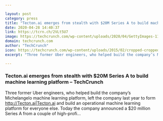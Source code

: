 ```yaml
---

layout: post
category: press
title: "Tecton.ai emerges from stealth with $20M Series A to build machine learning platform"
date: 2020-04-28 14:40:37
link: https://tcrn.ch/2VLt5U7
image: https://techcrunch.com/wp-content/uploads/2020/04/GettyImages-1174788029-1.jpg?w=667
domain: techcrunch.com
author: "TechCrunch"
icon: https://techcrunch.com/wp-content/uploads/2015/02/cropped-cropped-favicon-gradient.png?w=180
excerpt: "Three former Uber engineers, who helped build the company’s Michelangelo machine learning platform, left the company last year to form <http://Tecton.ai|Tecton.ai> and build an operational machine learning platform for everyone else. Today the company announced a $20 million Series A from a couple of high-profi…"

---
```


### Tecton.ai emerges from stealth with $20M Series A to build machine learning platform – TechCrunch

Three former Uber engineers, who helped build the company’s Michelangelo machine learning platform, left the company last year to form <http://Tecton.ai|Tecton.ai> and build an operational machine learning platform for everyone else. Today the company announced a $20 million Series A from a couple of high-profi…